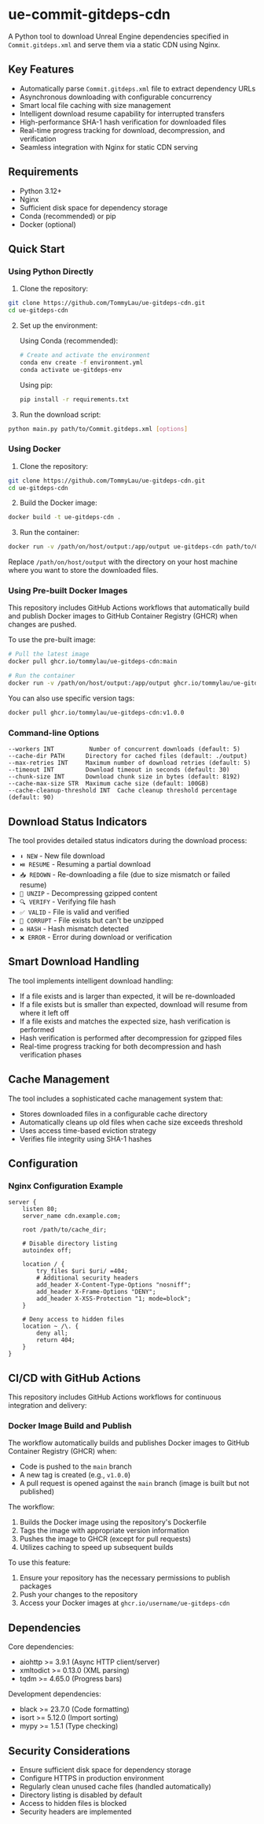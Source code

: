# ue-commit-gitdeps-cdn

A Python tool to download Unreal Engine dependencies specified in `Commit.gitdeps.xml` and serve them via a static CDN using Nginx.

## Key Features

- Automatically parse `Commit.gitdeps.xml` file to extract dependency URLs
- Asynchronous downloading with configurable concurrency
- Smart local file caching with size management
- Intelligent download resume capability for interrupted transfers
- High-performance SHA-1 hash verification for downloaded files
- Real-time progress tracking for download, decompression, and verification
- Seamless integration with Nginx for static CDN serving

## Requirements

- Python 3.12+
- Nginx
- Sufficient disk space for dependency storage
- Conda (recommended) or pip
- Docker (optional)

## Quick Start

### Using Python Directly

1. Clone the repository:
```bash
git clone https://github.com/TommyLau/ue-gitdeps-cdn.git
cd ue-gitdeps-cdn
```

2. Set up the environment:

   Using Conda (recommended):
   ```bash
   # Create and activate the environment
   conda env create -f environment.yml
   conda activate ue-gitdeps-env
   ```

   Using pip:
   ```bash
   pip install -r requirements.txt
   ```

3. Run the download script:
```bash
python main.py path/to/Commit.gitdeps.xml [options]
```

### Using Docker

1. Clone the repository:
```bash
git clone https://github.com/TommyLau/ue-gitdeps-cdn.git
cd ue-gitdeps-cdn
```

2. Build the Docker image:
```bash
docker build -t ue-gitdeps-cdn .
```

3. Run the container:
```bash
docker run -v /path/on/host/output:/app/output ue-gitdeps-cdn path/to/Commit.gitdeps.xml [options]
```

Replace `/path/on/host/output` with the directory on your host machine where you want to store the downloaded files.

### Using Pre-built Docker Images

This repository includes GitHub Actions workflows that automatically build and publish Docker images to GitHub Container Registry (GHCR) when changes are pushed.

To use the pre-built image:

```bash
# Pull the latest image
docker pull ghcr.io/tommylau/ue-gitdeps-cdn:main

# Run the container
docker run -v /path/on/host/output:/app/output ghcr.io/tommylau/ue-gitdeps-cdn:main path/to/Commit.gitdeps.xml [options]
```

You can also use specific version tags:
```bash
docker pull ghcr.io/tommylau/ue-gitdeps-cdn:v1.0.0
```

### Command-line Options

```
--workers INT          Number of concurrent downloads (default: 5)
--cache-dir PATH      Directory for cached files (default: ./output)
--max-retries INT     Maximum number of download retries (default: 5)
--timeout INT         Download timeout in seconds (default: 30)
--chunk-size INT      Download chunk size in bytes (default: 8192)
--cache-max-size STR  Maximum cache size (default: 100GB)
--cache-cleanup-threshold INT  Cache cleanup threshold percentage (default: 90)
```

## Download Status Indicators

The tool provides detailed status indicators during the download process:

- `⬇️ NEW` - New file download
- `⏯️ RESUME` - Resuming a partial download
- `📥 REDOWN` - Re-downloading a file (due to size mismatch or failed resume)
- `🔄 UNZIP` - Decompressing gzipped content
- `🔍 VERIFY` - Verifying file hash
- `✅ VALID` - File is valid and verified
- `🔄 CORRUPT` - File exists but can't be unzipped
- `♻️ HASH` - Hash mismatch detected
- `❌ ERROR` - Error during download or verification

## Smart Download Handling

The tool implements intelligent download handling:

- If a file exists and is larger than expected, it will be re-downloaded
- If a file exists but is smaller than expected, download will resume from where it left off
- If a file exists and matches the expected size, hash verification is performed
- Hash verification is performed after decompression for gzipped files
- Real-time progress tracking for both decompression and hash verification phases

## Cache Management

The tool includes a sophisticated cache management system that:
- Stores downloaded files in a configurable cache directory
- Automatically cleans up old files when cache size exceeds threshold
- Uses access time-based eviction strategy
- Verifies file integrity using SHA-1 hashes

## Configuration

### Nginx Configuration Example

```nginx
server {
    listen 80;
    server_name cdn.example.com;

    root /path/to/cache_dir;
    
    # Disable directory listing
    autoindex off;
    
    location / {
        try_files $uri $uri/ =404;
        # Additional security headers
        add_header X-Content-Type-Options "nosniff";
        add_header X-Frame-Options "DENY";
        add_header X-XSS-Protection "1; mode=block";
    }

    # Deny access to hidden files
    location ~ /\. {
        deny all;
        return 404;
    }
}
```

## CI/CD with GitHub Actions

This repository includes GitHub Actions workflows for continuous integration and delivery:

### Docker Image Build and Publish

The workflow automatically builds and publishes Docker images to GitHub Container Registry (GHCR) when:
- Code is pushed to the `main` branch
- A new tag is created (e.g., `v1.0.0`)
- A pull request is opened against the `main` branch (image is built but not published)

The workflow:
1. Builds the Docker image using the repository's Dockerfile
2. Tags the image with appropriate version information
3. Pushes the image to GHCR (except for pull requests)
4. Utilizes caching to speed up subsequent builds

To use this feature:
1. Ensure your repository has the necessary permissions to publish packages
2. Push your changes to the repository
3. Access your Docker images at `ghcr.io/username/ue-gitdeps-cdn`

## Dependencies

Core dependencies:
- aiohttp >= 3.9.1 (Async HTTP client/server)
- xmltodict >= 0.13.0 (XML parsing)
- tqdm >= 4.65.0 (Progress bars)

Development dependencies:
- black >= 23.7.0 (Code formatting)
- isort >= 5.12.0 (Import sorting)
- mypy >= 1.5.1 (Type checking)

## Security Considerations

- Ensure sufficient disk space for dependency storage
- Configure HTTPS in production environment
- Regularly clean unused cache files (handled automatically)
- Directory listing is disabled by default
- Access to hidden files is blocked
- Security headers are implemented
